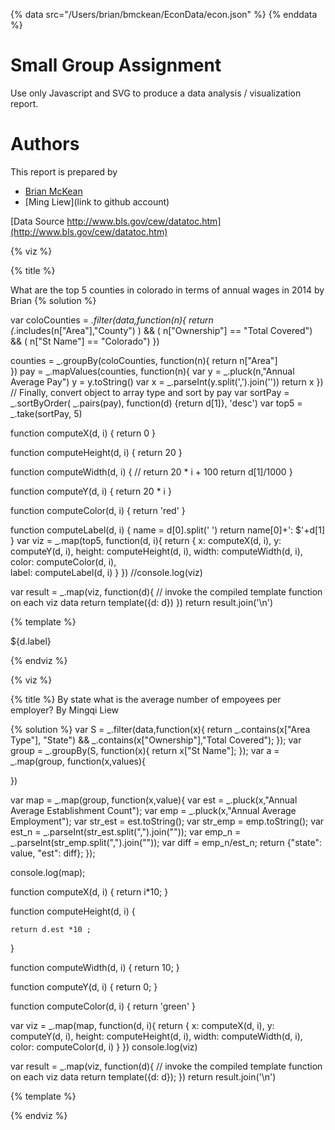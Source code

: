 {% data src="/Users/brian/bmckean/EconData/econ.json" %}
{% enddata %}
# Small Group Assignment
Use only Javascript and SVG to produce a data analysis / visualization report.

# Authors

This report is prepared by
* [Brian McKean](http://co-bri.github.io/book/hackathons/index.html)
* [Ming Liew](link to github account)

 [Data Source http://www.bls.gov/cew/datatoc.htm](http://www.bls.gov/cew/datatoc.htm)


<a name="top"/>
<div id="autonav"></div>
{% viz %}

{% title %}

What are the top 5 counties in colorado in terms of annual wages in 2014
by Brian
{% solution %}

var coloCounties = _.filter(data,function(n){
	return (_.includes(n["Area"],"County") )  && ( n["Ownership"] == "Total Covered") && ( n["St Name"] == "Colorado") 
})

counties = _.groupBy(coloCounties, function(n){
	return n["Area"]	
})
pay = _.mapValues(counties, function(n){
	var y =  _.pluck(n,"Annual Average Pay")
	y = y.toString()
	var x = _.parseInt(y.split(',').join(''))
	return x
})
// Finally, convert object to array type and sort by pay 
var sortPay = 
   _.sortByOrder(
      _.pairs(pay),
        function(d) {return d[1]},
        'desc')
var top5 =  _.take(sortPay, 5)


function computeX(d, i) {
    return 0
}

function computeHeight(d, i) {
    return 20
}

function computeWidth(d, i) {
//    return 20 * i + 100
        return d[1]/1000
}

function computeY(d, i) {
    return 20 * i
}

function computeColor(d, i) {
    return 'red'
}


function computeLabel(d, i) {
	name = d[0].split(' ')
    	return name[0]+':  $'+d[1]
}
var viz = _.map(top5, function(d, i){
            return {
                x: computeX(d, i),
                y: computeY(d, i),
                height: computeHeight(d, i),
                width: computeWidth(d, i),
                color: computeColor(d, i),	
		label: computeLabel(d, i)
            }
         })
//console.log(viz)

var result = _.map(viz, function(d){
         // invoke the compiled template function on each viz data
         return template({d: d})
     })
return result.join('\n')

{% template %}


<g transform="translate(0 ${d.y})">
    <rect
         width="${d.width}"
         height="20"
         style="fill:${d.color};
                stroke-width:3;
                stroke:rgb(0,0,0)" />
        <text x="80" y="15">${d.label}</text>
</g>




{% endviz %}



{% viz %}

{% title %}
By state what is the average number of empoyees per employer?
By Mingqi Liew

{% solution %}
var S = _.filter(data,function(x){
    return _.contains(x["Area Type"], "State") && _.contains(x["Ownership"],"Total Covered");
});
var group = _.groupBy(S, function(x){
	return x["St Name"];
});
var a = _.map(group, function(x,values){
	
})

var map = _.map(group, function(x,value){
	var est = _.pluck(x,"Annual Average Establishment Count");
	var emp = _.pluck(x,"Annual Average Employment");
	var str_est = est.toString();
	var str_emp = emp.toString();
	var est_n = _.parseInt(str_est.split(",").join(""));
	var emp_n = _.parseInt(str_emp.split(",").join(""));
	var diff = emp_n/est_n;
	return {"state": value, "est": diff};
});

console.log(map);

function computeX(d, i) {
    return i*10;
}

function computeHeight(d, i) {

    return d.est *10 ;
}

function computeWidth(d, i) {
    return 10;
}

function computeY(d, i) {
    return 0;
}

function computeColor(d, i) {
    return 'green'
}

var viz = _.map(map, function(d, i){
            return {
                x: computeX(d, i),
                y: computeY(d, i),
                height: computeHeight(d, i),
                width: computeWidth(d, i),
                color: computeColor(d, i)
            }
         })
console.log(viz)

var result = _.map(viz, function(d){
         // invoke the compiled template function on each viz data
         return template({d: d});
     })
return result.join('\n')

{% template %}

<rect x="${d.x}"
      y="${d.y}"
      height="${d.height}"
      width="${d.width}"
      style="fill:${d.color};
             stroke-width:3;
             stroke:rgb(0,0,0)" />

{% endviz %}

